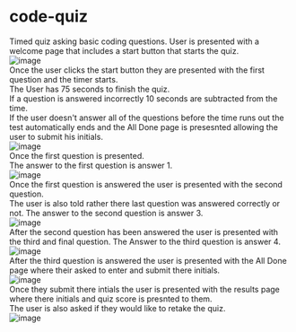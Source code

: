 # code-quiz
Timed quiz asking basic coding questions.
User is presented with a welcome page that includes a start button that starts the quiz.
<br>
![image](https://user-images.githubusercontent.com/82676357/124527122-c1d89780-ddd2-11eb-8da0-a8f9cac5f79a.png)
<br>
Once the user clicks the start button they are presented with the first question and the timer starts.
<br>
The User has 75 seconds to finish the quiz.
<br>
If a question is answered incorrectly 10 seconds are subtracted from the time.
<br>
If the user doesn't answer all of the questions before the time runs out the test automatically ends and the All Done page is presesnted allowing the user to submit his initials.
<br>
![image](https://user-images.githubusercontent.com/82676357/124528868-43322900-ddd7-11eb-973e-15ef574d33d5.png)
<br>
Once the first question is presented.
<br>
The answer to the first question is answer 1.
<br>
![image](https://user-images.githubusercontent.com/82676357/124527294-593dea80-ddd3-11eb-8fe6-3a22e74e6083.png)
<br>
Once the first question is answered the user is presented with the second question.
<br>
The user is also told rather there last question was answered correctly or not.
The answer to the second question is answer 3.
<br>
![image](https://user-images.githubusercontent.com/82676357/124527892-c7cf7800-ddd4-11eb-9893-79b9b9f8c6fb.png)
<br>
After the second question has been answered the user is presented with the third and final question.
The Answer to the third question is answer 4.
<br>
![image](https://user-images.githubusercontent.com/82676357/124528149-7a073f80-ddd5-11eb-8b55-5ce666a17fd3.png)
<br>
After the third question is answered the user is presented with the All Done page where their asked to enter and submit there initials.
<br>
![image](https://user-images.githubusercontent.com/82676357/124528848-344b7680-ddd7-11eb-813e-2e153ffcab65.png)
<br>
Once they submit there intials the user is presented with the results page where there initials and quiz score is presnted to them.
<br>
The user is also asked if they would like to retake the quiz.
<br>
![image](https://user-images.githubusercontent.com/82676357/124529068-b8056300-ddd7-11eb-8eaf-2fd995b6da54.png)


